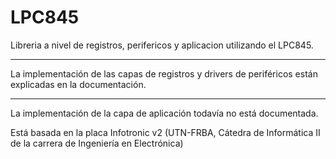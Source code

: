 # LPC845
Libreria a nivel de registros, perifericos y aplicacion utilizando el LPC845.

-------------------------------------------------------------------------------------------------

La implementación de las capas de registros y drivers de periféricos están explicadas en la documentación.

-------------------------------------------------------------------------------------------------

La implementación de la capa de aplicación todavía no está documentada.

Está basada en la placa Infotronic v2 (UTN-FRBA, Cátedra de Informática II de la carrera de Ingeniería en Electrónica)

